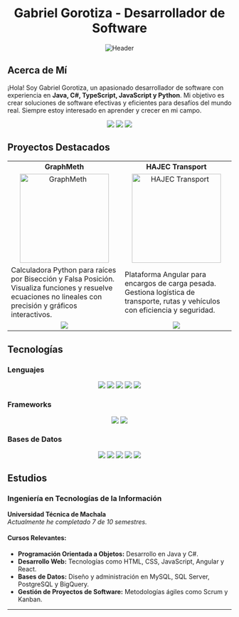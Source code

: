 <div align="center">
  <h1>Gabriel Gorotiza - Desarrollador de Software</h1>
  <img src="https://media.discordapp.net/attachments/1181331400880816189/1252127511748542485/Header_Gabriel.png?ex=6671161e&is=666fc49e&hm=3e940ccb6ece9e1398f5b44b91e29fc45320b9e387c3faa2dd878d3d19317cb0&=&format=webp&quality=lossless" alt="Header">
</div>

## Acerca de Mí

¡Hola! Soy Gabriel Gorotiza, un apasionado desarrollador de software con experiencia en **Java, C#, TypeScript, JavaScript y Python**. Mi objetivo es crear soluciones de software efectivas y eficientes para desafíos del mundo real. Siempre estoy interesado en aprender y crecer en mi campo.

<p align="center">
  <a href="mailto:tabletgorotiza@gmail.com"><img src="https://img.shields.io/badge/Correo%20Electr%C3%B3nico-tabletgorotiza@gmail.com-blue?style=for-the-badge&logo=gmail&logoColor=white"></a>
  <a href="https://www.linkedin.com/in/ggorotiza1"><img src="https://img.shields.io/badge/LinkedIn-Gabriel%20Gorotiza-blue?style=for-the-badge&logo=linkedin&logoColor=white"></a>
  <a href="https://learn.microsoft.com/es-mx/users/ggorotiza1/"><img src="https://img.shields.io/badge/Microsoft%20Learn-Learn%20with%20Gabriel-blue?style=for-the-badge&logo=microsoft&logoColor=white"></a>
</p>

## Proyectos Destacados

<table align="center">
  <tr>
    <td align="center"><strong>GraphMeth</strong></td>
    <td align="center"><strong>HAJEC Transport</strong></td>
  </tr>
  <tr>
    <td align="center"><img src="https://media.discordapp.net/attachments/1181331400880816189/1302501095586664498/GM2.png?ex=6728582c&is=672706ac&hm=910a2ff45cab11c686c10c0cc33c3395866ac47f6a55fdda0b28e6b14e90184a&=&format=webp&quality=lossless&width=1193&height=671" alt="GraphMeth" width="200"></td>
    <td align="center"><img src="enlace-a-imagen-proyecto2.png" alt="HAJEC Transport" width="200"></td>
  </tr>
  <tr>
    <td>Calculadora Python para raíces por Bisección y Falsa Posición. Visualiza funciones y resuelve ecuaciones no lineales con precisión y gráficos interactivos.</td>
    <td>Plataforma Angular para encargos de carga pesada. Gestiona logística de transporte, rutas y vehículos con eficiencia y seguridad.</td>
  </tr>
  <tr>
    <td align="center"><a href="https://github.com/ggorotiza1/GraphMeth"><img src="https://img.shields.io/badge/Ver%20Proyecto-GraphMeth-blue?style=for-the-badge&logo=github&logoColor=white"></a></td>
    <td align="center"><a href="https://github.com/ggorotiza1/ProyectoQuinto"><img src="https://img.shields.io/badge/Ver%20Proyecto-HAJEC%20Transport-blue?style=for-the-badge&logo=github&logoColor=white"></a></td>
  </tr>
</table>

## Tecnologías

### Lenguajes
<p align="center">
  <img src="https://img.shields.io/badge/Java-%23007ACC.svg?style=for-the-badge&logo=coffeescript">
  <img src="https://img.shields.io/badge/JavaScript-%23323330.svg?style=for-the-badge&logo=javascript&logoColor=white">
  <img src="https://img.shields.io/badge/TypeScript-%23007ACC.svg?style=for-the-badge&logo=typescript&logoColor=white">
  <img src="https://img.shields.io/badge/Python-%23323330.svg?style=for-the-badge&logo=python&logoColor=white">
  <img src="https://img.shields.io/badge/C%23-%23007ACC.svg?style=for-the-badge&logo=c-sharp&logoColor=white">
</p>

### Frameworks
<p align="center">
  <img src="https://img.shields.io/badge/Angular-%23007ACC?style=for-the-badge&logo=angular&logoColor=white">
  <img src="https://img.shields.io/badge/React-%23323330.svg?style=for-the-badge&logo=react&logoColor=white">
</p>

### Bases de Datos
<p align="center">
  <img src="https://img.shields.io/badge/MySQL-%23007ACC.svg?style=for-the-badge&logo=mysql&logoColor=white">
  <img src="https://img.shields.io/badge/SQL%20Server-%23323330.svg?style=for-the-badge&logo=microsoft-sql-server&logoColor=white">
  <img src="https://img.shields.io/badge/PostgreSQL-%23007ACC.svg?style=for-the-badge&logo=postgresql&logoColor=white">
  <img src="https://img.shields.io/badge/BigQuery-%23323330.svg?style=for-the-badge&logo=google-cloud&logoColor=white">
  <img src="https://img.shields.io/badge/Oracle%20Database-%23007ACC.svg?style=for-the-badge&logo=oracle&logoColor=white">
</p>

## Estudios

### Ingeniería en Tecnologías de la Información

**Universidad Técnica de Machala**  
*Actualmente he completado 7 de 10 semestres.*

#### Cursos Relevantes:
- **Programación Orientada a Objetos:** Desarrollo en Java y C#.
- **Desarrollo Web:** Tecnologías como HTML, CSS, JavaScript, Angular y React.
- **Bases de Datos:** Diseño y administración en MySQL, SQL Server, PostgreSQL y BigQuery.
- **Gestión de Proyectos de Software:** Metodologías ágiles como Scrum y Kanban.
---
